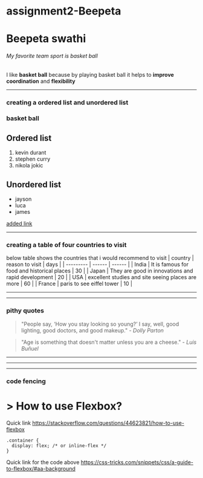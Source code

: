 # assignment2-Beepeta
# Beepeta swathi
###### My favorite team sport is basket ball
I like **basket ball** because by playing basket ball it helps to **improve** **coordination** and **flexibility**

---

### creating a ordered list and unordered list
### basket ball
## Ordered list
1. kevin durant
2. stephen curry
3. nikola jokic

## Unordered list
* jayson
* luca
* james

[added link](AboutMe.md)

---

### creating a table of four countries to visit
below table shows the countries that i would recommend to visit
| country | reason to visit | days |
| --------- | ------ | ------ |
| India | It is famous for food and historical places | 30 |
| Japan | They are good in innovations and rapid development | 20 |
| USA | excellent studies and site seeing places are more | 60 |
| France | paris to see eiffel tower | 10 |

---

---

### pithy quotes

 > "People say, ‘How you stay looking so young?’ I say, well, good lighting, good doctors, and good makeup." - *Dolly Parton*

  > "Age is something that doesn't matter unless you are a cheese." - *Luis Buñuel*

  ---

  ---

  ---

  ### code fencing
  # > How to use Flexbox?

  Quick link <https://stackoverflow.com/questions/44623821/how-to-use-flexbox>

```
.container {
  display: flex; /* or inline-flex */
}
```
Quick link for the code above <https://css-tricks.com/snippets/css/a-guide-to-flexbox/#aa-background>
  
  